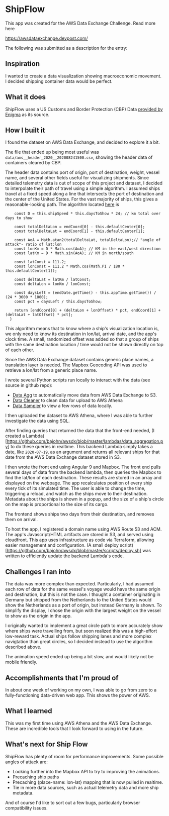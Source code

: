 # ShipFlow
This app was created for the AWS Data Exchange Challenge. Read more here

https://awsdataexchange.devpost.com/

The following was submitted as a description for the entry:

## Inspiration
I wanted to create a data visualization showing macroeconomic movement. I decided shipping container data would be perfect.
## What it does
ShipFlow uses a US Customs and Border Protection (CBP) Data  [provided by Enigma](https://console.aws.amazon.com/dataexchange/home?region=us-east-1#/subscriptions/prod-ejlpbky2zthni) as its source. 

## How I built it
I found the dataset on AWS Data Exchange, and decided to explore it a bit. 

The file that ended up being most useful was `data/ams__header_2020__202008241500.csv`, showing the header data of containers cleared by CBP.

The header data contains port of origin, port of destination, weight, vessel name, and several other fields useful for visualizing shipments. Since detailed telemetry data is out of scope of this project and dataset, I decided to interpolate their path of travel using a simple algorithm. I assumed ships travel at a fixed speed along a line that intersects the port of destination and the center of the United States. For the vast majority of ships, this gives a reasonable-looking path. The algorithm located [here](https://github.com/bajohn/awsdx/blob/master/frontend/shipflow/src/app/app.component.ts) is

```  shipCoord(endCoord, endDate: Date, lonOffset, latOffset) {
    const D = this.shipSpeed * this.daysToShow * 24; // km total over days to show

    const totalDeltaLon = endCoord[0] - this.defaultCenter[0];
    const totalDeltaLat = endCoord[1] - this.defaultCenter[1];

    const AoA = Math.atan2(totalDeltaLat, totalDeltaLon);// "angle of attack"- ratio of lat:lon
    const lonKm = D * Math.cos(AoA); // KM in the east/west direction
    const latKm = D * Math.sin(AoA); // KM in north/south

    const latConst = 111.2;
    const lonConst = 111.2 * Math.cos(Math.PI / 180 * this.defaultCenter[1]);

    const deltaLat = latKm / latConst;
    const deltaLon = lonKm / lonConst;

    const daysLeft = (endDate.getTime() - this.appTime.getTime()) / (24 * 3600 * 1000);
    const pct = daysLeft / this.daysToShow;

    return [endCoord[0] + (deltaLon + lonOffset) * pct, endCoord[1] + (deltaLat + latOffset) * pct];
  }
  ```

This algorithm means that to know where a ship's visualization location is, we only need to know its destination in lon/lat, arrival date, and the app's clock time. A small, randomized offset was added so that a group of ships with the same destination location / time would not be shown directly on top of each other.

Since the AWS Data Exchange dataset contains generic place names, a translation layer is needed. The Mapbox Geocoding API was used to retrieve a lon/lat from a generic place name. 

I wrote several Python scripts run locally to interact with the data (see source in github repo):
- [Data Agg](https://github.com/bajohn/awsdx/blob/master/scripts/data_agg.py) to automatically move data from AWS Data Exchange to S3.
- [Data Cleaner](https://github.com/bajohn/awsdx/blob/master/scripts/data_cleaner.py) to clean data for upload to AWS Athena
- [Data Sampler](com/bajohn/awsdx/blob/master/scripts/data_sampler.py) to view a few rows of data locally.

I then uploaded the dataset to AWS Athena, where I was able to further investigate the data using SQL.

After finding queries that returned the data that the front-end needed, (I created a Lambda)[https://github.com/bajohn/awsdx/blob/master/lambdas/data_aggregation.py] to do these queries in realtime. This backend Lambda simply takes a date, like `2020-07-19`, as an argument and returns all relevant ships for that date from the AWS Data Exchange dataset stored in S3.

I then wrote the front end using Angular 9 and Mapbox. The front end pulls several days of data from the backend lambda, then queries the Mapbox to find the lat/lon of each destination. These results are stored in an array and displayed on the webpage. The app recalculates position of every ship every tick of its simulated time. The user is able to change the time, triggering a reload, and watch as the ships move to their destination. Metadata about the ships is shown in a popup, and the size of a ship's circle on the map is proportional to the size of its cargo.

The frontend shows ships two days from their destination, and removes them on arrival.

To host the app, I registered a domain name using AWS Route 53 and ACM. The app's Javascript/HTML artifacts are stored in S3, and served using cloudfront. This app uses infrastructure as code via Terraform, allowing easier management and configuration. (A small deploy script)[https://github.com/bajohn/awsdx/blob/master/scripts/deploy.sh] was written to efficiently update the backend Lambda's code.


## Challenges I ran into
The data was more complex than expected. Particularly, I had assumed each row of data for the same vessel's voyage would have the same origin and destination, but this is not the case. I thought a container originating in Germany but shipped from the Netherlands to the United States would show the Netherlands as a port of origin, but instead Germany is shown. To simplify the display, I chose the origin with the largest weight on the vessel to show as the origin in the app.

I originally wanted to implement a great circle path to more accurately show where ships were travelling from, but soon realized this was a high-effort low-reward task. Actual ships follow shipping lanes and more complex navigtation than great circles, so I decided instead to use the algorithm described above.

The animation speed ended up being a bit slow, and would likely not be mobile friendly. 

## Accomplishments that I'm proud of
In about one week of working on my own, I was able to go from zero to a fully-functioning data-driven web app. This shows the power of AWS.

## What I learned
This was my first time using AWS Athena and the AWS Data Exchange. These are incredible tools that I look forward to using in the future.

## What's next for Ship Flow
ShipFlow has plenty of room for performance improvements. Some possible angles of attack are:

- Looking further into the Mapbox API to try to improving the animations. 
- Precaching ship paths
- Precaching {place-name: lon-lat} mapping that is now pulled in realtime.
- Tie in more data sources, such as actual telemetry data and more ship metadata.

And of course I'd like to sort out a few bugs, particularly browser compatibility issues.



